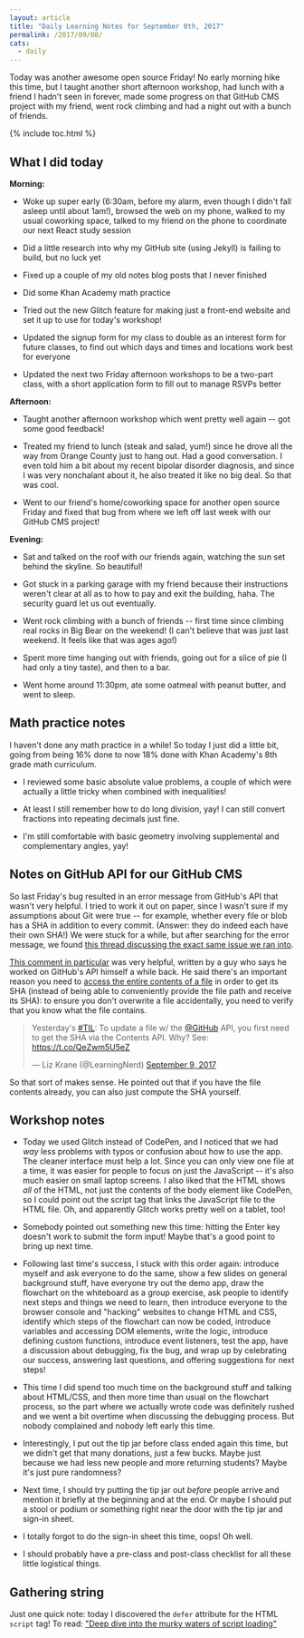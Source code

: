 ```yaml
---
layout: article
title: "Daily Learning Notes for September 8th, 2017"
permalink: /2017/09/08/
cats:
  - daily
---
```


Today was another awesome open source Friday! No early morning hike this time, but I taught another short afternoon workshop, had lunch with a friend I hadn't seen in forever, made some progress on that GitHub CMS project with my friend, went rock climbing and had a night out with a bunch of friends.

{% include toc.html %}

## What I did today

**Morning:**

  - Woke up super early (6:30am, before my alarm, even though I didn't fall asleep until about 1am!), browsed the web on my phone, walked to my usual coworking space, talked to my friend on the phone to coordinate our next React study session

  - Did a little research into why my GitHub site (using Jekyll) is failing to build, but no luck yet

  - Fixed up a couple of my old notes blog posts that I never finished

  - Did some Khan Academy math practice

  - Tried out the new Glitch feature for making just a front-end website and set it up to use for today's workshop!

  - Updated the signup form for my class to double as an interest form for future classes, to find out which days and times and locations work best for everyone

  - Updated the next two Friday afternoon workshops to be a two-part class, with a short application form to fill out to manage RSVPs better

**Afternoon:**

  - Taught another afternoon workshop which went pretty well again -- got some good feedback!

  - Treated my friend to lunch (steak and salad, yum!) since he drove all the way from Orange County just to hang out. Had a good conversation. I even told him a bit about my recent bipolar disorder diagnosis, and since I was very nonchalant about it, he also treated it like no big deal. So that was cool.

  - Went to our friend's home/coworking space for another open source Friday and fixed that bug from where we left off last week with our GitHub CMS project!   

**Evening:**

  - Sat and talked on the roof with our friends again, watching the sun set behind the skyline. So beautiful!

  - Got stuck in a parking garage with my friend because their instructions weren't clear at all as to how to pay and exit the building, haha. The security guard let us out eventually.

  - Went rock climbing with a bunch of friends -- first time since climbing real rocks in Big Bear on the weekend! (I can't believe that was just last weekend. It feels like that was ages ago!)

  - Spent more time hanging out with friends, going out for a slice of pie (I had only a tiny taste), and then to a bar.

  - Went home around 11:30pm, ate some oatmeal with peanut butter, and went to sleep.


## Math practice notes

I haven't done any math practice in a while! So today I just did a little bit, going from being 16% done to now 18% done with Khan Academy's 8th grade math curriculum.

  - I reviewed some basic absolute value problems, a couple of which were actually a little tricky when combined with inequalities!

  - At least I still remember how to do long division, yay! I can still convert fractions into repeating decimals just fine.

  - I'm still comfortable with basic geometry involving supplemental and complementary angles, yay!


## Notes on GitHub API for our GitHub CMS

So last Friday's bug resulted in an error message from GitHub's API that wasn't very helpful. I tried to work it out on paper, since I wasn't sure if my assumptions about Git were true -- for example, whether every file or blob has a SHA in addition to every commit. (Answer: they do indeed each have their own SHA!) We were stuck for a while, but after searching for the error message, we found [this thread discussing the exact same issue we ran into](https://github.com/octokit/octokit.rb/issues/772).

[This comment in particular](https://github.com/octokit/octokit.rb/issues/772#issuecomment-228927880) was very helpful, written by a guy who says he worked on GitHub's API himself a while back. He said there's an important reason you need to [access the entire contents of a file](https://developer.github.com/v3/repos/contents/#get-contents) in order to get its SHA (instead of being able to conveniently provide the file path and receive its SHA): to ensure you don't overwrite a file accidentally, you need to verify that you know what the file contains.

<blockquote class="twitter-tweet" data-cards="hidden" data-lang="en"><p lang="en" dir="ltr">Yesterday&#39;s <a href="https://twitter.com/hashtag/TIL?src=hash">#TIL</a>: To update a file w/ the <a href="https://twitter.com/github">@GitHub</a> API, you first need to get the SHA via the Contents API. Why? See: <a href="https://t.co/QeZwm5U5eZ">https://t.co/QeZwm5U5eZ</a></p>&mdash; Liz Krane (@LearningNerd) <a href="https://twitter.com/LearningNerd/status/906603253843902464">September 9, 2017</a></blockquote>
<script async src="//platform.twitter.com/widgets.js" charset="utf-8"></script>

So that sort of makes sense. He pointed out that if you have the file contents already, you can also just compute the SHA yourself.


## Workshop notes

  - Today we used Glitch instead of CodePen, and I noticed that we had *way* less problems with typos or confusion about how to use the app. The cleaner interface must help a lot. Since you can only view one file at a time, it was easier for people to focus on just the JavaScript -- it's also much easier on small laptop screens. I also liked that the HTML shows *all* of the HTML, not just the contents of the body element like CodePen, so I could point out the script tag that links the JavaScript file to the HTML file. Oh, and apparently Glitch works pretty well on a tablet, too!

  - Somebody pointed out something new this time: hitting the Enter key doesn't work to submit the form input! Maybe that's a good point to bring up next time.

  - Following last time's success, I stuck with this order again: introduce myself and ask everyone to do the same, show a few slides on general background stuff, have everyone try out the demo app, draw the flowchart on the whiteboard as a group exercise, ask people to identify next steps and things we need to learn, then introduce everyone to the browser console and "hacking" websites to change HTML and CSS, identify which steps of the flowchart can now be coded, introduce variables and accessing DOM elements, write the logic, introduce defining custom functions, introduce event listeners, test the app, have a discussion about debugging, fix the bug, and wrap up by celebrating our success, answering last questions, and offering suggestions for next steps!

  - This time I did spend too much time on the background stuff and talking about HTML/CSS, and then more time than usual on the flowchart process, so the part where we actually wrote code was definitely rushed and we went a bit overtime when discussing the debugging process. But nobody complained and nobody left early this time.

  - Interestingly, I put out the tip jar before class ended again this time, but we didn't get that many donations, just a few bucks. Maybe just because we had less new people and more returning students? Maybe it's just pure randomness?

  - Next time, I should try putting the tip jar out *before* people arrive and mention it briefly at the beginning and at the end. Or maybe I should put a stool or podium or something right near the door with the tip jar and sign-in sheet.

  - I totally forgot to do the sign-in sheet this time, oops! Oh well.

  - I should probably have a pre-class and post-class checklist for all these little logistical things.


## Gathering string

Just one quick note: today I discovered the `defer` attribute for the HTML `script` tag! To read: ["Deep dive into the murky waters of script loading"](https://www.html5rocks.com/en/tutorials/speed/script-loading/)
